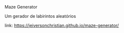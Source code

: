 Maze Generator

Um gerador de labirintos aleatórios

link: https://jeiversonchristian.github.io/maze-generator/